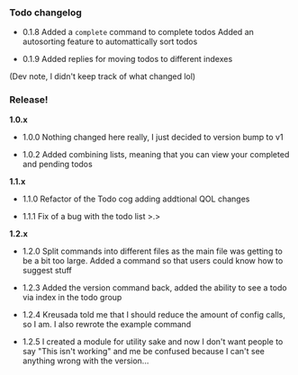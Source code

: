 ### Todo changelog
- 0.1.8
Added a `complete` command to complete todos
Added an autosorting feature to automattically sort todos

- 0.1.9
Added replies for moving todos to different indexes

(Dev note, I didn't keep track of what changed lol)

### Release!
**1.0.x**
- 1.0.0
Nothing changed here really, I just decided to version bump to v1

- 1.0.2
Added combining lists, meaning that you can view your completed and pending todos

**1.1.x**
- 1.1.0
Refactor of the Todo cog adding addtional QOL changes

- 1.1.1
Fix of a bug with the todo list >.>

**1.2.x**
- 1.2.0
Split commands into different files as the main file was getting to be a bit too large.
Added a command so that users could know how to suggest stuff

- 1.2.3
Added the version command back, added the ability to see a todo via index in the todo group

- 1.2.4
Kreusada told me that I should reduce the amount of config calls, so I am.
I also rewrote the example command

- 1.2.5
I created a module for utility sake and now I don't want people to say "This isn't working" and me be confused because I can't see anything wrong with the version...